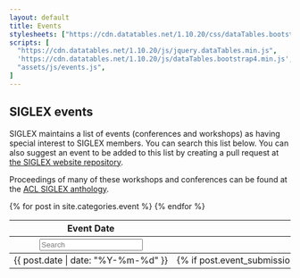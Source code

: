 ```yaml
---
layout: default
title: Events
stylesheets: ["https://cdn.datatables.net/1.10.20/css/dataTables.bootstrap4.min.css"]
scripts: [
  "https://cdn.datatables.net/1.10.20/js/jquery.dataTables.min.js",
  'https://cdn.datatables.net/1.10.20/js/dataTables.bootstrap4.min.js',
  "assets/js/events.js",
]
---
```


## SIGLEX events

SIGLEX maintains a list of events (conferences and workshops) as having special interest to SIGLEX members.
You can search this list below.
You can also suggest an event to be added to this list by creating a pull request at [the SIGLEX website repository](https://github.com/acl-org/siglex/).

Proceedings of many of these workshops and conferences can be found at the [ACL SIGLEX anthology](https://www.aclweb.org/anthology/sigs/siglex/).

<table id="events" class="table table-striped table-bordered" style="width:100%">
  <thead>
    <tr>
      <th>Event Date</th>
      <th>Submission Date</th>
      <th>Event</th>
      <th>Location</th>
      <th>Details</th>
    </tr>
    <tr>
      <th><input type="text" placeholder="Search" /></th>
      <th><input type="text" placeholder="Search" /></th>
      <th><input type="text" placeholder="Search" /></th>
      <th><input type="text" placeholder="Search" /></th>
      <th><input type="text" placeholder="Search" /></th>
    </tr>
  </thead>
  <tbody>
    {% for post in site.categories.event %}
    <tr>
      <td style="white-space: nowrap;">{{ post.date | date: "%Y-%m-%d" }}</td>
      <td style="white-space: nowrap;">{% if post.event_submission_date %}{{ post.event_submission_date | date: "%Y-%m-%d" }}{% endif %}</td>
      <td><a href="{{ post.event_url }}">{{ post.event_name }}</a></td>
      <td>{{ post.event_location }}</td>
      <td><a href="{{ site.baseurl }}{{ post.url }}">Details</a></td>
    </tr>
    {% endfor %}
  </tbody>
</table>
